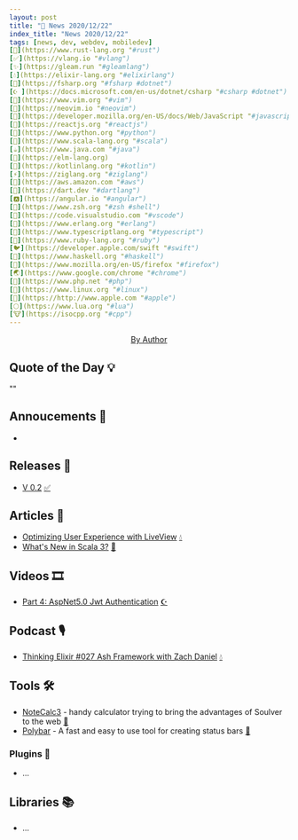 ```yaml
---
layout: post
title: "📜 News 2020/12/22"
index_title: "News 2020/12/22"
tags: [news, dev, webdev, mobiledev]
[🦀](https://www.rust-lang.org "#rust")
[✅](https://vlang.io "#vlang")
[✨](https://gleam.run "#gleamlang")
[💧](https://elixir-lang.org "#elixirlang")
[🔷](https://fsharp.org "#fsharp #dotnet")
[☪️ ](https://docs.microsoft.com/en-us/dotnet/csharp "#csharp #dotnet")
[🍃](https://www.vim.org "#vim")
[🍃](https://neovim.io "#neovim")
[🔶](https://developer.mozilla.org/en-US/docs/Web/JavaScript "#javascript")
[🔶](https://reactjs.org "#reactjs")
[🐍](https://www.python.org "#python")
[💈](https://www.scala-lang.org "#scala")
[☕️](https://www.java.com "#java")
[🔰](https://elm-lang.org)
[🗼](https://kotlinlang.org "#kotlin")
[⚡️](https://ziglang.org "#ziglang")
[🌳](https://aws.amazon.com "#aws")
[🎯](https://dart.dev "#dartlang")
[🅰️](https://angular.io "#angular")
[🐚](https://www.zsh.org "#zsh #shell")
[📝](https://code.visualstudio.com "#vscode")
[📡](https://www.erlang.org "#erlang")
[🔷](https://www.typescriptlang.org "#typescript")
[🔻](https://www.ruby-lang.org "#ruby")
[🐦](https://developer.apple.com/swift "#swift")
[🎩](https://www.haskell.org "#haskell")
[🦊](https://www.mozilla.org/en-US/firefox "#firefox")
[🌏](https://www.google.com/chrome "#chrome")
[🐘](https://www.php.net "#php")
[🐧](https://www.linux.org "#linux")
[🍎](https://http://www.apple.com "#apple")
[🌕](https://www.lua.org "#lua")
[🐮](https://isocpp.org "#cpp")
---
```


<a href="https://daily-tech-news.github.io/2020/12/22/news.html">
  <img src=""
     alt=""
     class="image">
</a>

<div style="text-align:center">
   <a href="">By Author</a>
</div>

## Quote of the Day 💡

""

[]()

## Annoucements 🥁

- []()

## Releases 🥳

- [V 0.2](https://github.com/vlang/v/discussions/7474) [✅](https://vlang.io "#vlang")

## Articles 📜

- [Optimizing User Experience with LiveView](https://dockyard.com/blog/2020/12/21/optimizing-user-experience-with-liveview) [💧](https://elixir-lang.org "#elixirlang")
- [What's New in Scala 3?](https://www.signifytechnology.com/blog/2020/11/whats-new-in-scala-3) [💈](https://www.scala-lang.org "#scala")

## Videos 🎞

- [Part 4: AspNet5.0 Jwt Authentication](https://www.youtube.com/watch?v=Bg8k-hb2gmI) [☪️ ](https://docs.microsoft.com/en-us/dotnet/csharp "#csharp #dotnet")

## Podcast 🎙

- [Thinking Elixir #027 Ash Framework with Zach Daniel](https://thinkingelixir.com/podcast-episodes/027-ash-framework-with-zach-daniel/) [💧](https://elixir-lang.org "#elixirlang")

## Tools 🛠

- [NoteCalc3](https://bbodi.github.io/notecalc3/) - handy calculator trying to bring the advantages of Soulver to the web [🦀](https://www.rust-lang.org "#rust")
- [Polybar](https://polybar.github.io) - A fast and easy to use tool for creating status bars [🐧](https://www.linux.org "#linux")

### Plugins 🔌

- ...

## Libraries 📚

- ...


